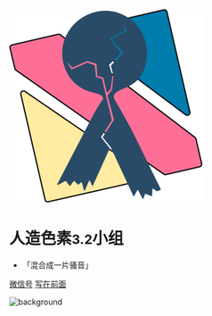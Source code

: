 <div class="animate__animated animate__backInDown"><img src="pic/TricolorLogo-nobg.svg" alt="logo"></div>


# 人造色素<small>3.2</small>小组

* 「混合成一片骚音」

<!-- - 2018.8 Ver. 1.0
- 2019.5 Ver. 2.0
- 2021.9 Ver. 3.0 🐝 -->

[微信号](https://mp.weixin.qq.com/s/SviNQjNAt1sC5x6bttlnYg)
[写在前面](README)

![background]()